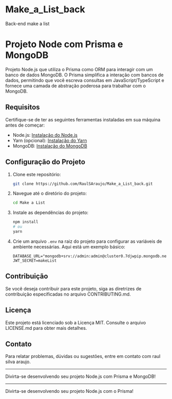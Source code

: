 # Make_a_List_back
Back-end make a list
# Projeto Node com Prisma e MongoDB

Projeto Node.js que utiliza o Prisma como ORM para interagir com um banco de dados MongoDB. O Prisma simplifica a interação com bancos de dados, permitindo que você escreva consultas em JavaScript/TypeScript e fornece uma camada de abstração poderosa para trabalhar com o MongoDB.

## Requisitos

Certifique-se de ter as seguintes ferramentas instaladas em sua máquina antes de começar:

- Node.js: [Instalação do Node.js](https://nodejs.org/)
- Yarn (opcional): [Instalação do Yarn](https://yarnpkg.com/)
- MongoDB: [Instalação do MongoDB](https://docs.mongodb.com/manual/installation/)

## Configuração do Projeto

1. Clone este repositório:

   ```bash
   git clone https://github.com/RaulSAraujo/Make_a_List_back.git
   ```

2. Navegue até o diretório do projeto:

   ```bash
   cd Make a List
   ```

3. Instale as dependências do projeto:

   ```bash
   npm install
   # ou
   yarn
   ```

4. Crie um arquivo `.env` na raiz do projeto para configurar as variáveis de ambiente necessárias. Aqui está um exemplo básico:

   ```
   DATABASE_URL="mongodb+srv://admin:admin@cluster0.7djwpip.mongodb.net/myFirstDatabase"
   JWT_SECRET=makeList
   ```

## Contribuição

Se você deseja contribuir para este projeto, siga as diretrizes de contribuição especificadas no arquivo CONTRIBUTING.md.

## Licença

Este projeto está licenciado sob a Licença MIT. Consulte o arquivo LICENSE.md para obter mais detalhes.

## Contato

Para relatar problemas, dúvidas ou sugestões, entre em contato com raul silva araujo.

---

Divirta-se desenvolvendo seu projeto Node.js com Prisma e MongoDB!

---

Divirta-se desenvolvendo seu projeto Node.js com o Prisma!

